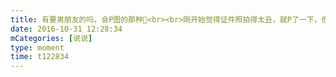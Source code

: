 ```yaml
---
title: 有要男朋友的吗，会P图的那种🌚<br><br>刚开始觉得证件照拍得太丑，就P了一下，但是好像P过头了，还是不能用😂，说出来你可能不信，我差点爱上我自己🌚
date: 2016-10-31 12:28:34
mCategories: [说说]
type: moment
time: t122834
---
```


<div id="pics-20161031122834"></div>

<script src="/lib/moment/pics.js"></script>
<script>
var data = [
    {"link": "2016-10-31_000000.jpeg", "type": "shuoshuo"},
    {"link": "2016-10-31_000001.jpeg", "type": "shuoshuo"},
    {"link": "2016-10-31_000002.jpeg", "type": "shuoshuo"}
];
picsRender(data, "pics-20161031122834");
</script>
